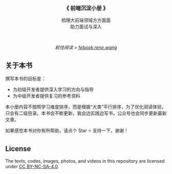 <h3 align="center">
  《 前端沉淀小册 》
</h3>

<p align="center"> 
  梳理大前端领域方方面面</br>助力面试与深入
</p>

</br>

<p align="center">
  <em>
    前往阅读 >
    <a href="https://febook.rene.wang/">
    febook.rene.wang
    </a>
  </em>
</p>

## 关于本书

撰写本书的目标是：

-   为初级开发者提供深入学习的方向与指导
-   为中级开发者提供复习的参考资料

本小册内容不按照学习难度排序，而是根据“大类”平行排序，为了优化阅读体验，只会有二级目录。本书会不断更新，我会边实践边写书，公众号也会同步更新最新文章。

如果感觉本书对你有所帮助，请点个 Star :star: 支持一下，谢谢！

## License

The texts, codes, images, photos, and videos in this repository are licensed under [CC BY-NC-SA-4.0](https://creativecommons.org/licenses/by-nc-sa/4.0/).
